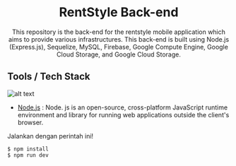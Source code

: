 <h1 align="center">RentStyle Back-end</h1>
<p align="center">This repository is the back-end for the rentstyle mobile application which aims to provide various infrastructures. This back-end is built using Node.js (Express.js), Sequelize, MySQL, Firebase, Google Compute Engine, Google Cloud Storage, and Google Cloud Storage.</p>

## Tools / Tech Stack
![alt text](https://lh3.googleusercontent.com/proxy/ULN9eqCb30WW559cJhquYsjR5GkhIEtt_NW0TRjzmwoX2tMs_FpOUWamTj-isgUwAa9W05VzndBMhBHnVnHiLM0QbA "Node.js")
- [Node.js](https://nodejs.org/en) : Node. js is an open-source, cross-platform JavaScript runtime environment and library for running web applications outside the client's browser.

Jalankan dengan perintah ini!
```
$ npm install
$ npm run dev
```
